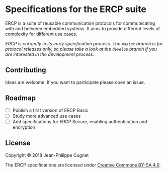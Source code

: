 # Specifications for the ERCP suite

ERCP is a suite of reusable communication protocols for communicating with and
between embedded systems. It aims to provide different levels of complexity for
different use cases.

*ERCP is currently in its early specification process. The `master` branch is
for protocol releases only, so please take a look at the `develop` branch if you
are interested in the development process.*

## Contributing

Ideas are welcome. If you want to participate please open an issue.

## Roadmap

* [ ] Publish a first version of ERCP Basic
* [ ] Study more advanced use cases
* [ ] Add specifications for ERCP Secure, enabling authentication and encryption

## License

Copyright © 2018 Jean-Philippe Cugnet

The ERCP specifications are licensed under [Creative Commons BY-SA
4.0](https://creativecommons.org/licenses/by-sa/4.0/).
